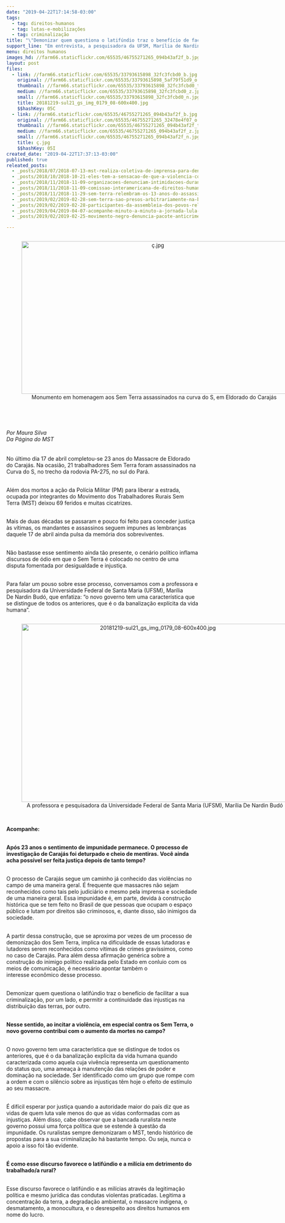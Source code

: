 ```yaml
---
date: "2019-04-22T17:14:58-03:00"
tags:
  - tag: direitos-humanos
  - tag: lutas-e-mobilizações
  - tag: criminalização
title: "\"Demonizar quem questiona o latifúndio traz o benefício de facilitar a sua criminalização\""
support_line: "Em entrevista, a pesquisadora da UFSM, Marília de Nardin Budó fala sobre o cenário político que fomenta o aumento da violência e da impunidade no campo"
menu: direitos humanos
images_hd: //farm66.staticflickr.com/65535/46755271265_094b43af2f_b.jpg
layout: post
files:
  - link: //farm66.staticflickr.com/65535/33793615898_32fc3fcbd0_b.jpg
    original: //farm66.staticflickr.com/65535/33793615898_5af79f51d9_o.jpg
    thumbnail: //farm66.staticflickr.com/65535/33793615898_32fc3fcbd0_t.jpg
    medium: //farm66.staticflickr.com/65535/33793615898_32fc3fcbd0_z.jpg
    small: //farm66.staticflickr.com/65535/33793615898_32fc3fcbd0_n.jpg
    title: 20181219-sul21_gs_img_0179_08-600x400.jpg
    $$hashKey: 05C
  - link: //farm66.staticflickr.com/65535/46755271265_094b43af2f_b.jpg
    original: //farm66.staticflickr.com/65535/46755271265_32478e4f07_o.jpg
    thumbnail: //farm66.staticflickr.com/65535/46755271265_094b43af2f_t.jpg
    medium: //farm66.staticflickr.com/65535/46755271265_094b43af2f_z.jpg
    small: //farm66.staticflickr.com/65535/46755271265_094b43af2f_n.jpg
    title: ç.jpg
    $$hashKey: 05I
created_date: "2019-04-22T17:37:13-03:00"
published: true
releated_posts:
  - _posts/2018/07/2018-07-13-mst-realiza-coletiva-de-imprensa-para-denunciar-o-caso-fabio-e-debater-a-impunidade-no-campo.md
  - _posts/2018/10/2018-10-21-eles-tem-a-sensacao-de-que-a-violencia-contra-nossos-corpos-e-algo-legitimado-diz-presidenta-da-abglt.md
  - _posts/2018/11/2018-11-09-organizacoes-denunciam-intimidacoes-durante-visita-da-cidh-em-santarem-pa.md
  - _posts/2018/11/2018-11-09-comissao-interamericana-de-direitos-humanos-inicia-visitas-a-estados-brasileiros.md
  - _posts/2018/11/2018-11-29-sem-terra-relembram-os-13-anos-do-assassinato-de-lideranca-do-mst-durante-dia-de-luta-em-alagoas.md
  - _posts/2019/02/2019-02-28-sem-terra-sao-presos-arbitrariamente-na-bahia.md
  - _posts/2019/02/2019-02-28-participantes-da-assembleia-dos-povos-relatam-suas-impressoes-da-crise-na-venezuela.md
  - _posts/2019/04/2019-04-07-acompanhe-minuto-a-minuto-a-jornada-lula-livre.md
  - _posts/2019/02/2019-02-25-movimento-negro-denuncia-pacote-anticrime-de-moro-na-comissao-interamericana-de-direitos-humanos.md

---
```

<div style="text-align:center">
<figure class="image" style="display:inline-block"><img alt="ç.jpg" height="400" src="//farm66.staticflickr.com/65535/46755271265_094b43af2f_b.jpg" width="700" />
<figcaption>Monumento em homenagem aos Sem Terra assassinados na curva do S, em Eldorado do Caraj&aacute;s&nbsp;</figcaption>
</figure>
</div>

<p><br />
&nbsp;</p>

<p><em>Por Maura Silva<br />
Da P&aacute;gina do MST&nbsp;</em><br />
<br />
<br />
No &uacute;ltimo dia 17 de abril completou-se 23 anos do Massacre de Eldorado do&nbsp;Caraj&aacute;s. Na ocasi&atilde;o, 21 trabalhadores Sem Terra foram assassinados na Curva do&nbsp;S, no trecho da rodovia&nbsp;PA-275, no sul do Par&aacute;.</p>

<p><br />
Al&eacute;m dos mortos a a&ccedil;&atilde;o da Pol&iacute;cia Militar (PM) para liberar a estrada, ocupada por integrantes do Movimento dos Trabalhadores Rurais Sem Terra (MST) deixou 69 feridos e muitas cicatrizes.</p>

<p><br />
Mais de duas d&eacute;cadas se passaram e pouco foi feito para conceder justi&ccedil;a &agrave;s v&iacute;timas, os mandantes e&nbsp;assassinos&nbsp;seguem impunes as lembran&ccedil;as daquele 17 de abril ainda pulsa da mem&oacute;ria dos sobreviventes.</p>

<p><br />
N&atilde;o bastasse esse sentimento ainda t&atilde;o presente, o cen&aacute;rio pol&iacute;tico inflama discursos de &oacute;dio em que o Sem Terra &eacute; colocado no centro de uma disputa fomentada por desigualdade e injusti&ccedil;a.</p>

<p><br />
Para falar um pouso sobre esse processo, conversamos com a professora e pesquisadora da Universidade Federal de Santa Maria (UFSM), Mar&iacute;lia De&nbsp;Nardin&nbsp;Bud&oacute;, que enfatiza: &ldquo;o novo governo tem uma caracter&iacute;stica que se distingue de todos os anteriores, que &eacute; o da banaliza&ccedil;&atilde;o expl&iacute;cita da vida humana&rdquo;.</p>

<div style="text-align:center">
<figure class="image" style="display:inline-block"><img alt="20181219-sul21_gs_img_0179_08-600x400.jpg" height="467" src="//farm66.staticflickr.com/65535/33793615898_32fc3fcbd0_b.jpg" width="700" />
<figcaption>A professora e pesquisadora da Universidade Federal de Santa Maria (UFSM), Mar&iacute;lia De&nbsp;Nardin&nbsp;Bud&oacute;</figcaption>
</figure>
</div>

<p><br />
<strong>Acompanhe:</strong></p>

<p><br />
<strong>Ap&oacute;s 23 anos o sentimento de impunidade&nbsp;permanece. O processo de investiga&ccedil;&atilde;o de&nbsp;Caraj&aacute;s&nbsp;foi deturpado e cheio de mentiras.&nbsp;Voc&ecirc; ainda acha&nbsp;poss&iacute;vel ser feita&nbsp;justi&ccedil;a depois de tanto tempo?</strong></p>

<p><br />
O processo de&nbsp;Caraj&aacute;s&nbsp;segue um caminho j&aacute; conhecido das viol&ecirc;ncias no campo de uma maneira geral. &Eacute; frequente que massacres n&atilde;o sejam reconhecidos como tais pelo judici&aacute;rio e mesmo pela imprensa e sociedade de uma maneira geral. Essa impunidade &eacute;, em parte, devida &agrave; constru&ccedil;&atilde;o hist&oacute;rica que se tem feito no Brasil de que pessoas que ocupam o espa&ccedil;o p&uacute;blico e lutam por direitos s&atilde;o criminosos, e, diante disso, s&atilde;o inimigos da sociedade.</p>

<p><br />
A partir dessa constru&ccedil;&atilde;o, que se aproxima por vezes de um processo de demoniza&ccedil;&atilde;o dos Sem Terra, implica na dificuldade de essas&nbsp;lutadoras e lutadores&nbsp;serem reconhecidos como v&iacute;timas de crimes grav&iacute;ssimos, como no caso de&nbsp;Caraj&aacute;s. Para al&eacute;m dessa afirma&ccedil;&atilde;o gen&eacute;rica sobre a constru&ccedil;&atilde;o do inimigo&nbsp;pol&iacute;tico realizada&nbsp;pelo Estado em conluio com os meios de comunica&ccedil;&atilde;o, &eacute; necess&aacute;rio apontar tamb&eacute;m o interesse&nbsp;econ&ocirc;mico&nbsp;desse processo.</p>

<p><br />
Demonizar quem questiona o latif&uacute;ndio traz o benef&iacute;cio de facilitar a sua criminaliza&ccedil;&atilde;o, por um lado, e permitir a continuidade das injusti&ccedil;as na distribui&ccedil;&atilde;o das terras, por outro.</p>

<p><br />
<strong>Nesse sentido, ao incitar a viol&ecirc;ncia, em especial contra os Sem Terra, o novo governo contribui com o aumento da mortes&nbsp;no campo?</strong></p>

<p><br />
O novo governo tem uma caracter&iacute;stica que se distingue de todos os anteriores, que &eacute; o da banaliza&ccedil;&atilde;o expl&iacute;cita da vida humana quando caracterizada como aquela cuja viv&ecirc;ncia representa um questionamento do&nbsp;status&nbsp;quo, uma amea&ccedil;a &agrave; manuten&ccedil;&atilde;o das rela&ccedil;&otilde;es de poder e domina&ccedil;&atilde;o na sociedade. Ser identificado como um grupo que rompe com a ordem e com o sil&ecirc;ncio sobre&nbsp;as injusti&ccedil;as t&ecirc;m&nbsp;hoje&nbsp;o efeito de est&iacute;mulo ao seu massacre.</p>

<p><br />
&Eacute; dif&iacute;cil esperar por justi&ccedil;a quando a autoridade maior do pa&iacute;s diz que as vidas de quem luta vale menos do que as&nbsp;vidas&nbsp;conformadas com as injusti&ccedil;as.&nbsp;Al&eacute;m disso, cabe observar que a bancada ruralista neste governo possui uma for&ccedil;a pol&iacute;tica que se estende &agrave; quest&atilde;o da impunidade. Os ruralistas sempre demonizaram o MST, tendo hist&oacute;rico de propostas para a sua criminaliza&ccedil;&atilde;o h&aacute; bastante tempo. Ou seja,&nbsp;nunca o apoio a isso foi t&atilde;o evidente.</p>

<p><br />
<strong>&Eacute;&nbsp;como esse discurso favorece o latif&uacute;ndio e&nbsp;a mil&iacute;cia&nbsp;em detrimento do trabalhado/a rural?</strong></p>

<p><br />
Esse discurso favorece o latif&uacute;ndio e as mil&iacute;cias atrav&eacute;s da legitima&ccedil;&atilde;o pol&iacute;tica e mesmo jur&iacute;dica das condutas violentas praticadas. Legitima a concentra&ccedil;&atilde;o da terra, a degrada&ccedil;&atilde;o ambiental, o massacre ind&iacute;gena, o desmatamento, a monocultura, e o&nbsp;desrespeito aos direitos humanos em nome do lucro.</p>
